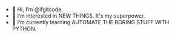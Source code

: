 - 👋 Hi, I’m @ifgitcode. 
- 👀 I’m interested in NEW THINGS. It's my superpower.
- 🌱 I’m currently learning AUTOMATE THE BORING STUFF WITH PYTHON.


<!---
ifgitcode/ifgitcode is a ✨ special ✨ repository because its `README.md` (this file) appears on your GitHub profile.
You can click the Preview link to take a look at your changes.
--->
